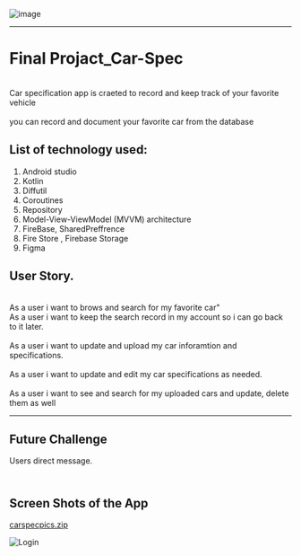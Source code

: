 ![image](https://user-images.githubusercontent.com/91452385/140163605-bc905803-1b3d-43ac-b406-2244fd5d7218.png)

________________________________________________________________________________________________________________
# Final Projact_Car-Spec
<br> Car specification app is craeted to record and keep track of your favorite vehicle <br>
<br> you can record and document your favorite car from the database<br>



## List of technology used:
1. Android studio
2. Kotlin
3. Diffutil 
4. Coroutines
5. Repository
6. Model-View-ViewModel (MVVM) architecture
7. FireBase, SharedPreffrence 
8. Fire Store , Firebase Storage
9. Figma


## User Story.
<br> As a user i want to brows and search for my favorite car"
<br> As a user i want to keep the search record in my account so i can go back to it later. <br> 
<br> As a user i want to update and upload my car inforamtion and specifications. <br>
<br> As a user i want to update and edit my car specifications as needed. <br>
<br> As a user i want to see and search for my uploaded cars and update, delete them as well <br>

____________________________________________________________________________________________________________________

## Future Challenge
Users direct message.

## <br> Screen Shots of the App <br>
[carspecpics.zip](https://github.com/AbdulrazaqAhmed/Car-Spec/files/7921621/carspecpics.zip)



![Login](https://user-images.githubusercontent.com/91452385/150700845-869cb3b8-83af-4818-b24f-8d7edccc9cc4.png)
